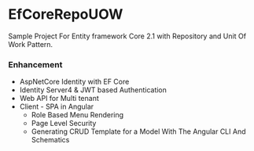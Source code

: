 # EfCoreRepoUOW
Sample Project For Entity framework Core 2.1 with Repository and Unit Of Work Pattern.
</br>
<h3>Enhancement  </h3>
<ul>
 <li>AspNetCore Identity with EF Core</li>
<li>Identity Server4 & JWT based Authentication </li>
<li>Web API for Multi tenant  </li>
<li>Client - SPA in Angular
 <ul>
  <li>Role Based Menu Rendering</li>
  <li>Page Level Security</li>
  <li>Generating CRUD Template for a Model With The Angular CLI And Schematics </li>
  </ul>
</li>

</ul>
